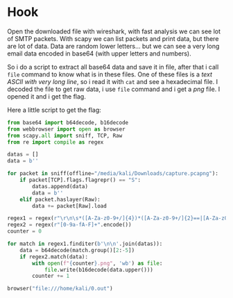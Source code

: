 # Hook

Open the downloaded file with wireshark, with fast analysis we can see lot of SMTP packets.
With scapy we can list packets and print data, but there are lot of data.
Data are random lower letters... but we can see a very long email data encoded in base64 (with upper letters and numbers).

So i do a script to extract all base64 data and save it in file, after that i call `file` command to know what is in these files. One of these files is a *text ASCII with very long line*, so i read it with `cat` and see a hexadecimal file. I decoded the file to get raw data, i use `file` command and i get a *png* file. I opened it and i get the flag.

Here a little script to get the flag:

```python
from base64 import b64decode, b16decode
from webbrowser import open as browser
from scapy.all import sniff, TCP, Raw
from re import compile as regex

datas = []
data = b''

for packet in sniff(offline="/media/kali/Downloads/capture.pcapng"):
	if packet[TCP].flags.flagrepr() == "S":
		datas.append(data)
		data = b''
	elif packet.haslayer(Raw):
		data += packet[Raw].load

regex1 = regex(r"\r\n\s*([A-Za-z0-9+/]{4})*([A-Za-z0-9+/]{2}==|[A-Za-z0-9+/]{3}=)?\s*\r\n.\r\n".encode())
regex2 = regex(r"[0-9a-fA-F]+".encode())
counter = 0

for match in regex1.finditer(b'\n\n'.join(datas)):
	data = b64decode(match.group()[2:-5])
	if regex2.match(data):
		with open(f"{counter}.png", 'wb') as file:
			file.write(b16decode(data.upper()))
		counter += 1

browser("file:///home/kali/0.out")
```